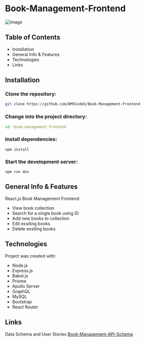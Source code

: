# Book-Management-Frontend

![image](https://github.com/DMVCodeX/Book-Management-Frontend/assets/122197490/84f1c3a4-b4af-4169-8b86-465164d39dc6)


## Table of Contents

- Installation
- General Info & Features
- Technologies
- Links

## Installation

### Clone the repository:

```bash
git clone https://github.com/DMVCodeX/Book-Management-Frontend
```

### Change into the project directory:

```bash
cd -book-management-frontend
```

### Install dependencies:

```
npm install
```

### Start the development server:

```
npm run dev
```

## General Info & Features

React.js Book Management Frontend

- View book collection
- Search for a single book using ID
- Add new books to collection
- Edit exsiting books
- Delete exsiting books

## Technologies

Project was created with:

- Node.js
- Express.js
- Babel.js
- Prisma
- Apollo Server
- GraphQL
- MySQL
- Bootstrap
- React Router

## Links

Data Schema and User Stories
[Book-Management-API-Schema](https://docs.google.com/spreadsheets/d/1_2wFreyEVlK1XuAi4IgH6Neh9t_l7O06_0kgFn3Ch-c/edit#gid=0)
